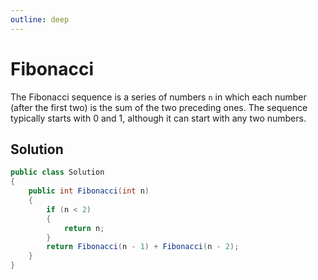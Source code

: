 ```yaml
---
outline: deep
---
```


# Fibonacci

The Fibonacci sequence is a series of numbers `n` in which each number (after the first two) is the sum of the two preceding ones. The sequence typically starts with 0 and 1, although it can start with any two numbers.


## Solution

```C#
public class Solution
{
    public int Fibonacci(int n)
    {
        if (n < 2)
        {
            return n;
        }
        return Fibonacci(n - 1) + Fibonacci(n - 2);
    }
}
```
